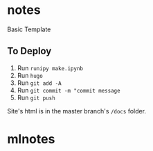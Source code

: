 # notes
Basic Template

## To Deploy

1. Run `runipy make.ipynb`
2. Run `hugo`
3. Run `git add -A`
4. Run `git commit -m "commit message`
5. Run `git push`

Site's html is in the master branch's `/docs` folder.
# mlnotes

